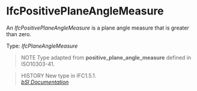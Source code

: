 IfcPositivePlaneAngleMeasure
============================
An _IfcPositivePlaneAngleMeasure_ is a plane angle measure that is greater
than zero.  
  
Type: _IfcPlaneAngleMeasure_  
  
> NOTE  Type adapted from **positive_plane_angle_measure** defined in
> ISO10303-41.  
  
> HISTORY  New type in IFC1.5.1.  
[ _bSI
Documentation_](https://standards.buildingsmart.org/IFC/DEV/IFC4_2/FINAL/HTML/schema/ifcmeasureresource/lexical/ifcpositiveplaneanglemeasure.htm)



